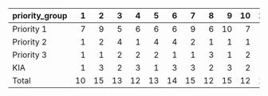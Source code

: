 |priority_group |  1|  2|  3|  4|  5|  6|  7|  8|  9| 10| 11| 12| 13| 14| 15| 16| 17| 18| 19| 20| 21| 22| 23| 24| 25| 26| 27| 28| 29| 30| total|
|:--------------|--:|--:|--:|--:|--:|--:|--:|--:|--:|--:|--:|--:|--:|--:|--:|--:|--:|--:|--:|--:|--:|--:|--:|--:|--:|--:|--:|--:|--:|--:|-----:|
|Priority 1     |  7|  9|  5|  6|  6|  6|  9|  6| 10|  7|  8|  8|  5|  8|  7|  8|  8|  6|  6|  6|  5|  8|  6| 10|  7|  7|  6|  4|  7|  6|   207|
|Priority 2     |  1|  2|  4|  1|  4|  4|  2|  1|  1|  1|  1|  3|  6|  1|  3|  2|  2|  2|  4|  3|  3|  1|  5|  2|  1|  4|  2|  4|  1|  5|    76|
|Priority 3     |  1|  1|  2|  2|  2|  1|  1|  3|  1|  2|  2|  1|  0|  1|  1|  2|  3|  1|  2|  2|  2|  2|  1|  0|  1|  1|  2|  3|  3|  2|    48|
|KIA            |  1|  3|  2|  3|  1|  3|  3|  2|  3|  2|  2|  3|  2|  3|  2|  2|  3|  2|  3|  1|  3|  3|  2|  3|  1|  3|  2|  3|  2|  2|    70|
|Total          | 10| 15| 13| 12| 13| 14| 15| 12| 15| 12| 13| 15| 13| 13| 13| 14| 16| 11| 15| 12| 13| 14| 14| 15| 10| 15| 12| 14| 13| 15|   401|
